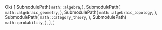 Ok(
    [
        SubmodulePath(
            `math::algebra`,
        ),
        SubmodulePath(
            `math::algebraic_geometry`,
        ),
        SubmodulePath(
            `math::algebraic_topology`,
        ),
        SubmodulePath(
            `math::category_theory`,
        ),
        SubmodulePath(
            `math::probability`,
        ),
    ],
)